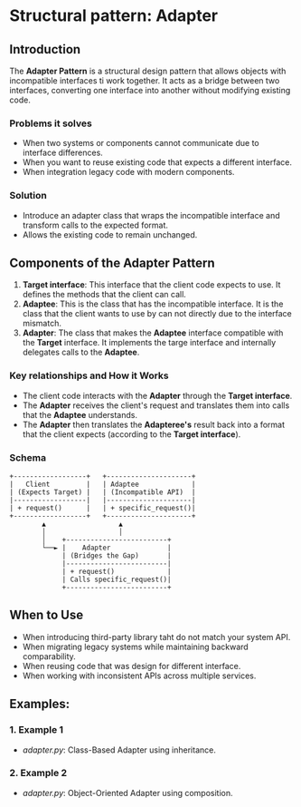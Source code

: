 # Structural pattern: Adapter


## Introduction


The **Adapter Pattern** is a structural design pattern that allows objects with incompatible 
interfaces ti work together. It acts as a bridge between two interfaces, converting one 
interface into another without modifying existing code.  


### Problems it solves


- When two systems or components cannot communicate due to interface differences.  
- When you want to reuse existing code that expects a different interface.  
- When integration legacy code with modern components.  


### Solution


- Introduce an adapter class that wraps the incompatible interface and transform calls to the 
expected format.  
- Allows the existing code to remain unchanged.   


## Components of the Adapter Pattern


1. **Target interface**: This interface that the client code expects to use. It defines the 
methods that the client can call.   
2. **Adaptee**: This is the class that has the incompatible interface. It is the class that 
the client wants to use by can not directly due to the interface mismatch.   
3. **Adapter**: The class that makes the **Adaptee** interface compatible with the 
**Target** interface. It implements the targe interface and internally delegates calls to 
the **Adaptee**.  


### Key relationships and How it Works


- The client code interacts with the **Adapter** through the **Target interface**.  
- The **Adapter** receives the client's request and translates them into calls that the 
**Adaptee** understands.  
- The **Adapter** then translates the **Adapteree's** result back into a format that 
the client expects (according to the **Target interface**).  


### Schema

```
+------------------+   +---------------------+
|   Client         |   | Adaptee             |
| (Expects Target) |   | (Incompatible API)  |
|------------------|   |---------------------|
| + request()      |   | + specific_request()|
+------------------+   +---------------------+
        ▲                  ▲
        │                  │
        │    +-------------------------+
        └──► |    Adapter              |
             | (Bridges the Gap)       |
             |-------------------------|
             | + request()             |
             | Calls specific_request()|
             +-------------------------+

```

## When to Use


- When introducing third-party library taht do not match your system API.  
- When migrating legacy systems while maintaining backward comparability.  
- When reusing code that was design for different interface.  
- When working with inconsistent APIs across multiple services.  


## Examples:


### 1. Example 1

- *adapter.py*: Class-Based Adapter using inheritance.  


### 2. Example 2

- *adapter.py*: Object-Oriented Adapter using composition.  

